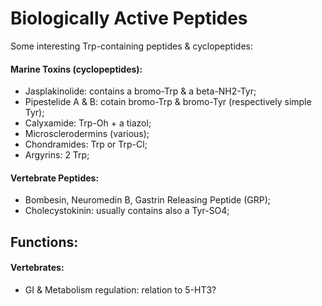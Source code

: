 
# Biologically Active Peptides

Some interesting Trp-containing peptides & cyclopeptides:

#### Marine Toxins (cyclopeptides):
* Jasplakinolide: contains a bromo-Trp & a beta-NH2-Tyr;
* Pipestelide A & B: cotain bromo-Trp & bromo-Tyr (respectively simple Tyr);
* Calyxamide: Trp-Oh + a tiazol;
* Microsclerodermins (various);
* Chondramides: Trp or Trp-Cl;
* Argyrins: 2 Trp;


#### Vertebrate Peptides:
* Bombesin, Neuromedin B, Gastrin Releasing Peptide (GRP);
* Cholecystokinin: usually contains also a Tyr-SO4;


## Functions:

#### Vertebrates:
* GI & Metabolism regulation: relation to 5-HT3?
